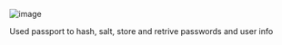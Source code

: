 ![image](https://github.com/Mikhil31/secrets-app-with-user-auth/assets/87228017/86b5be44-04a1-4362-a9b4-0b17a39e0969)

Used passport to hash, salt, store and retrive passwords and user info
